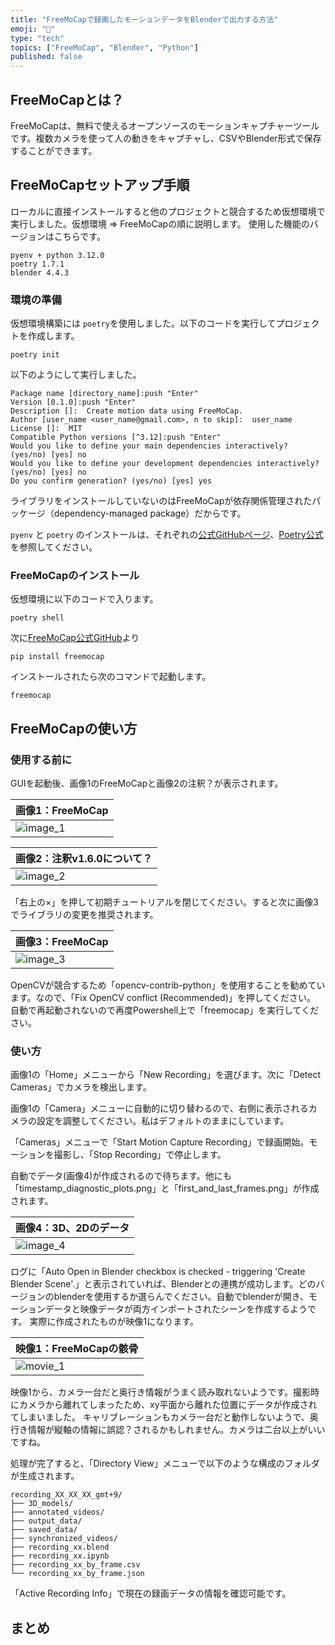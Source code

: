 ```yaml
---
title: "FreeMoCapで録画したモーションデータをBlenderで出力する方法"
emoji: "🎥"
type: "tech"
topics: ["FreeMoCap", "Blender", "Python"]
published: false
---
```


[壱]:https://github.com/pyenv/pyenv
[弐]:https://python-poetry.org
[参]:https://freemocap.github.io/documentation/installation.html#detailed-pip-installation-instructions
[肆]:https://github.com/freemocap/freemocap_blender_addon

[1]: /images/freemocap_texture/001_free_mo_cap.png "image_1"
[2]: /images/freemocap_texture/002_we_do_it.png "image_2"
[3]: /images/freemocap_texture/003_oops_delete_recommend.png "image_3"
[4]: /images/freemocap_texture/004_mocap_data.png "image_4"
[5]: /images/freemocap_texture/005_local_directory.png "image_5"

[I]: /images/freemocap_texture/freemocap_test.gif "movie_1"

## FreeMoCapとは？

FreeMoCapは、無料で使えるオープンソースのモーションキャプチャーツールです。複数カメラを使って人の動きをキャプチャし、CSVやBlender形式で保存することができます。

## FreeMoCapセットアップ手順

ローカルに直接インストールすると他のプロジェクトと競合するため仮想環境で実行しました。仮想環境 ⇒ FreeMoCapの順に説明します。
使用した機能のバージョンはこちらです。
```
pyenv + python 3.12.0
poetry 1.7.1
blender 4.4.3
```

### 環境の準備

仮想環境構築には `poetry`を使用しました。以下のコードを実行してプロジェクトを作成します。

```pwsh
poetry init
```

以下のようにして実行しました。
```
Package name [directory_name]:push "Enter"
Version [0.1.0]:push "Enter"
Description []:  Create motion data using FreeMoCap.
Author [user_name <user_name@gmail.com>, n to skip]:  user_name
License []:  MIT
Compatible Python versions [^3.12]:push "Enter"
Would you like to define your main dependencies interactively? (yes/no) [yes] no
Would you like to define your development dependencies interactively? (yes/no) [yes] no
Do you confirm generation? (yes/no) [yes] yes
```

ライブラリをインストールしていないのはFreeMoCapが依存関係管理されたパッケージ（dependency-managed package）だからです。

`pyenv` と `poetry` のインストールは、それぞれの[公式GitHubページ][壱]、[Poetry公式][弐]を参照してください。

### FreeMoCapのインストール

仮想環境に以下のコードで入ります。
```pwsh
poetry shell
```

次に[FreeMoCap公式GitHub][参]より
```pwsh
pip install freemocap
```
インストールされたら次のコマンドで起動します。
```pwsh
freemocap
```

## FreeMoCapの使い方

### 使用する前に

GUIを起動後、画像1のFreeMoCapと画像2の注釈？が表示されます。

|画像1：FreeMoCap|
|---|
|![][1]|

|画像2：注釈v1.6.0について？|
|---|
|![][2]|

「右上の×」を押して初期チュートリアルを閉じてください。すると次に画像3でライブラリの変更を推奨されます。

|画像3：FreeMoCap|
|---|
|![][3]|

OpenCVが競合するため「opencv-contrib-python」を使用することを勧めています。なので、「Fix OpenCV conflict (Recommended)」を押してください。
自動で再起動されないので再度Powershell上で「freemocap」を実行してください。

### 使い方

画像1の「Home」メニューから「New Recording」を選びます。次に「Detect Cameras」でカメラを検出します。

画像1の「Camera」メニューに自動的に切り替わるので、右側に表示されるカメラの設定を調整してください。私はデフォルトのままにしています。

「Cameras」メニューで「Start Motion Capture Recording」で録画開始。モーションを撮影し、「Stop Recording」で停止します。

自動でデータ(画像4)が作成されるので待ちます。他にも「timestamp_diagnostic_plots.png」と「first_and_last_frames.png」が作成されます。

|画像4：3D、2Dのデータ|
|---|
|![][4]|

ログに「Auto Open in Blender checkbox is checked - triggering 'Create Blender Scene'.」と表示されていれば、Blenderとの連携が成功します。どのバージョンのblenderを使用するか選らんでください。自動でblenderが開き、モーションデータと映像データが両方インポートされたシーンを作成するようです。
実際に作成されたものが映像1になります。

|映像1：FreeMoCapの骸骨|
|---|
|![][I]|

映像1から、カメラ一台だと奥行き情報がうまく読み取れないようです。撮影時にカメラから離れてしまったため、xy平面から離れた位置にデータが作成されてしまいました。
キャリブレーションもカメラ一台だと動作しないようで、奥行き情報が縦軸の情報に誤認？されるかもしれません。カメラは二台以上がいいですね。

処理が完了すると、「Directory View」メニューで以下のような構成のフォルダが生成されます。

```
recording_XX_XX_XX_gmt+9/
├── 3D_models/
├── annotated_videos/
├── output_data/
├── saved_data/
├── synchronized_videos/
├── recording_xx.blend
├── recording_xx.ipynb
├── recording_xx_by_frame.csv
└── recording_xx_by_frame.json
```

「Active Recording Info」で現在の録画データの情報を確認可能です。

## まとめ

